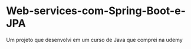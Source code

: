 # Web-services-com-Spring-Boot-e-JPA
 Um projeto que desenvolvi em um curso de Java que comprei na udemy
